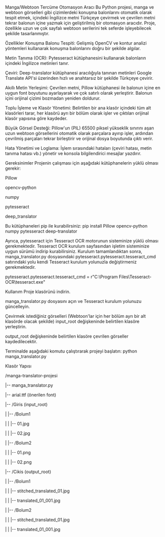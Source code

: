 Manga/Webtoon Tercüme Otomasyon Aracı
Bu Python projesi, manga ve webtoon görselleri gibi çizimlerdeki konuşma balonlarını otomatik olarak tespit etmek, içindeki İngilizce metni Türkçeye çevirmek ve çevrilen metni tekrar balonun içine yazmak için geliştirilmiş bir otomasyon aracıdır. Proje, özellikle uzun ve çok sayfalı webtoon serilerini tek seferde işleyebilecek şekilde tasarlanmıştır.

Özellikler
Konuşma Balonu Tespiti: Gelişmiş OpenCV ve kontur analizi yöntemleri kullanarak konuşma balonlarını doğru bir şekilde algılar.

Metin Tanıma (OCR): Pytesseract kütüphanesini kullanarak balonların içindeki İngilizce metinleri tanır.

Çeviri: Deep-translator kütüphanesi aracılığıyla tanınan metinleri Google Translate API'si üzerinden hızlı ve anahtarsız bir şekilde Türkçeye çevirir.

Akıllı Metin Yerleşimi: Çevrilen metni, Pillow kütüphanesi ile balonun içine en uygun font boyutunu ayarlayarak ve çok satırlı olarak yerleştirir. Balonun içini orijinal çizimi bozmadan yeniden doldurur.

Toplu İşleme ve Klasör Yönetimi: Belirtilen bir ana klasör içindeki tüm alt klasörleri tarar, her klasörü ayrı bir bölüm olarak işler ve çıktıları orijinal klasör yapısına göre kaydeder.

Büyük Görsel Desteği: Pillow'un (PIL) 65500 piksel yükseklik sınırını aşan uzun webtoon görsellerini otomatik olarak parçalara ayırıp işler, ardından çevrilmiş parçaları tekrar birleştirir ve orijinal dosya boyutunda çıktı verir.

Hata Yönetimi ve Loglama: İşlem sırasındaki hataları (çeviri hatası, metin tanıma hatası vb.) yönetir ve konsola bilgilendirici mesajlar yazdırır.

Gereksinimler
Projenin çalışması için aşağıdaki kütüphanelerin yüklü olması gerekir:

Pillow

opencv-python

numpy

pytesseract

deep_translator

Bu kütüphaneleri pip ile kurabilirsiniz:
pip install Pillow opencv-python numpy pytesseract deep-translator

Ayrıca, pytesseract için Tesseract OCR motorunun sisteminize yüklü olması gerekmektedir. Tesseract OCR kurulum sayfasından işletim sisteminize uygun sürümü indirip kurabilirsiniz. Kurulum tamamlandıktan sonra, manga_translator.py dosyasındaki pytesseract.pytesseract.tesseract_cmd satırındaki yolu kendi Tesseract kurulum yolunuzla değiştirmeniz gerekmektedir.

pytesseract.pytesseract.tesseract_cmd = r"C:\\Program Files\\Tesseract-OCR\\tesseract.exe"

Kullanım
Proje klasörünü indirin.

manga_translator.py dosyasını açın ve Tesseract kurulum yolunuzu güncelleyin.

Çevirmek istediğiniz görselleri (Webtoon'lar için her bölüm ayrı bir alt klasörde olacak şekilde) input_root değişkeninde belirtilen klasöre yerleştirin.

output_root değişkeninde belirtilen klasöre çevrilen görseller kaydedilecektir.

Terminalde aşağıdaki komutu çalıştırarak projeyi başlatın:
python manga_translator.py

Klasör Yapısı

/manga-translator-projesi

|-- manga_translator.py

|-- arial.ttf (önerilen font)

|-- /Giris (input_root)

|   |-- /Bolum1

|   |   |-- 01.jpg

|   |   |-- 02.jpg

|   |-- /Bolum2

|   |   |-- 01.png

|   |   |-- 02.png

|-- /Cikis (output_root)

|   |-- /Bolum1

|   |   |-- stitched_translated_01.jpg

|   |   |-- translated_01_001.jpg

|   |-- /Bolum2

|   |   |-- stitched_translated_01.jpg

|   |   |-- translated_01_001.jpg

